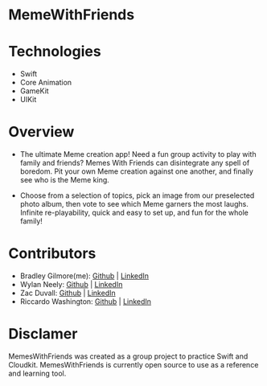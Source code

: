 # MemeWithFriends

# Technologies
* Swift
* Core Animation
* GameKit
* UIKit

# Overview
* The ultimate Meme creation app! Need a fun group activity to play with family and friends? Memes With Friends can disintegrate any spell of boredom. Pit your own Meme creation against one another, and finally see who is the Meme king. 

* Choose from a selection of topics, pick an image from our preselected photo album, then vote to see which Meme garners the most laughs. Infinite re-playability, quick and easy to set up, and fun for the whole family!

# Contributors
* Bradley Gilmore(me): [Github](https://github.com/BCtopics) | [LinkedIn](https://www.linkedin.com/in/gilmorebradley/)
* Wylan Neely: [Github](https://github.com/wylanneely) | [LinkedIn](https://www.linkedin.com/in/wylan-neely-71626ab9/)
* Zac Duvall: [Github](https://github.com/zacdu) | [LinkedIn](https://www.linkedin.com/in/gilmorebradley/)
* Riccardo Washington: [Github](https://github.com/KingCardo) | [LinkedIn](https://www.linkedin.com/in/riccardo-washington-1247b0125/)

# Disclamer
MemesWithFriends was created as a group project to practice Swift and Cloudkit. MemesWithFriends is currently open source to use as a reference and learning tool.
